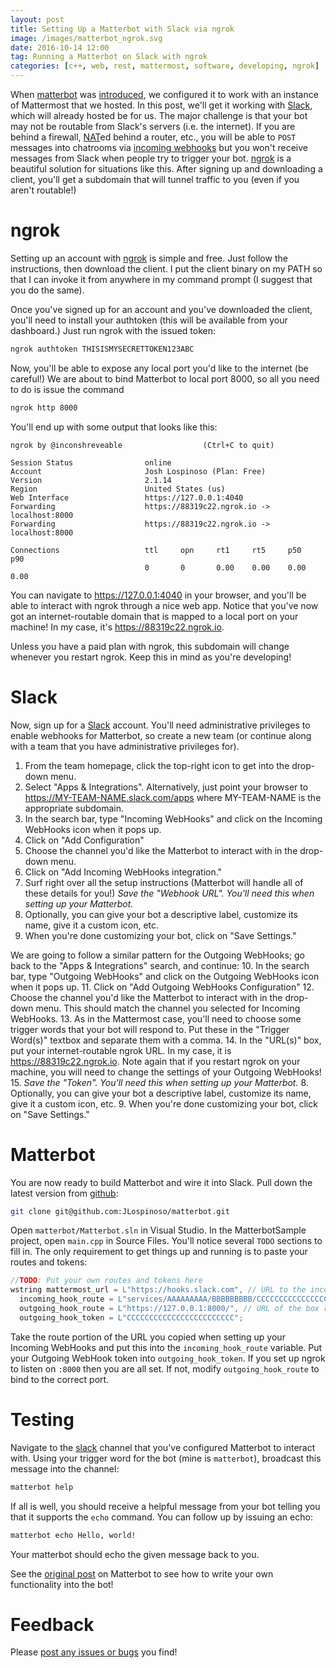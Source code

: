 ```yaml
---
layout: post
title: Setting Up a Matterbot with Slack via ngrok
image: /images/matterbot_ngrok.svg
date: 2016-10-14 12:00
tag: Running a Matterbot on Slack with ngrok
categories: [c++, web, rest, mattermost, software, developing, ngrok]
---
```

[1]: https://github.com/JLospinoso/matterbot
[2]: https://api.slack.com/
[3]: https://ngrok.com/
[4]: https://jlospinoso.github.io/c++/web/rest/mattermost/software/developing/2016/06/14/matterbot.html
[5]: https://en.wikipedia.org/wiki/Network_address_translation
[6]: https://slack.com/
[7]: https://github.com/JLospinoso/matterbot/issues
[8]: https://api.slack.com/incoming-webhooks

When [matterbot][1] was [introduced][4], we configured it to work with an instance of
Mattermost that we hosted. In this post, we'll get it working with [Slack][6], which
will already hosted be for us. The major challenge is that your bot may not be routable
from Slack's servers (i.e. the internet). If you are behind a firewall, [NAT][5]ed behind
a router, etc., you will be able to `POST` messages into chatrooms via [incoming webhooks][8]
but you won't receive messages from Slack when people try to trigger your bot. [ngrok][3] is
a beautiful solution for situations like this. After signing up and downloading a client, you'll
get a subdomain that will tunnel traffic to you (even if you aren't routable!)

# ngrok
Setting up an account with [ngrok][3] is simple and free. Just follow the instructions, then download the client. I put the client binary on my PATH so that I can invoke it from anywhere in my command prompt (I suggest that you do the same).

Once you've signed up for an account and you've downloaded the client, you'll need to install your authtoken (this will be available from your dashboard.) Just run ngrok with the issued token:

```bash
ngrok authtoken THISISMYSECRETTOKEN123ABC
```

Now, you'll be able to expose any local port you'd like to the internet (be careful!) We are about to bind Matterbot to local port 8000, so all you need to do is issue the command

```bash
ngrok http 8000
```

You'll end up with some output that looks like this:

```
ngrok by @inconshreveable                  (Ctrl+C to quit)

Session Status                online
Account                       Josh Lospinoso (Plan: Free)
Version                       2.1.14
Region                        United States (us)
Web Interface                 https://127.0.0.1:4040
Forwarding                    https://88319c22.ngrok.io -> localhost:8000
Forwarding                    https://88319c22.ngrok.io -> localhost:8000

Connections                   ttl     opn     rt1     rt5     p50     p90
                              0       0       0.00    0.00    0.00    0.00
```

You can navigate to https://127.0.0.1:4040 in your browser, and you'll be able
to interact with ngrok through a nice web app. Notice that you've now got an internet-routable domain that is mapped to a local
port on your machine! In my case, it's https://88319c22.ngrok.io.

Unless you have a paid plan with ngrok, this subdomain will change whenever you
restart ngrok. Keep this in mind as you're developing!

# Slack

Now, sign up for a [Slack][6] account. You'll need administrative privileges to enable webhooks for Matterbot, so create a new team (or continue along with a team that you have administrative privileges for).

1. From the team homepage, click the top-right icon to get into the drop-down menu.
2. Select "Apps & Integrations". Alternatively, just point your browser to https://MY-TEAM-NAME.slack.com/apps where
MY-TEAM-NAME is the appropriate subdomain.
3. In the search bar, type "Incoming WebHooks" and click on the Incoming WebHooks icon when it pops up.
4. Click on "Add Configuration"
5. Choose the channel you'd like the Matterbot to interact with in the drop-down menu.
6. Click on "Add Incoming WebHooks integration."
7. Surf right over all the setup instructions (Matterbot will handle all of these details for you!) *Save the "Webhook URL". You'll need this when setting up your Matterbot.*
8. Optionally, you can give your bot a descriptive label, customize its name, give it a custom icon, etc.
9. When you're done customizing your bot, click on "Save Settings."

We are going to follow a similar pattern for the Outgoing WebHooks; go back to the "Apps & Integrations" search, and continue:
10. In the search bar, type "Outgoing WebHooks" and click on the Outgoing WebHooks icon when it pops up.
11. Click on "Add Outgoing WebHooks Configuration"
12. Choose the channel you'd like the Matterbot to interact with in the drop-down menu. This should match the channel you selected for Incoming WebHooks.
13. As in the Mattermost case, you'll need to choose some trigger words that your bot will respond to. Put these in the "Trigger Word(s)" textbox and separate them with a comma.
14. In the "URL(s)" box, put your internet-routable ngrok URL. In my case, it is https://88319c22.ngrok.io. Note again that if you restart ngrok on your machine, you will need to change the settings of your Outgoing WebHooks!
15. *Save the "Token". You'll need this when setting up your Matterbot.*
8. Optionally, you can give your bot a descriptive label, customize its name, give it a custom icon, etc.
9. When you're done customizing your bot, click on "Save Settings."

# Matterbot

You are now ready to build Matterbot and wire it into Slack. Pull down the latest version from [github][1]:

```bash
git clone git@github.com:JLospinoso/matterbot.git
```

Open `matterbot/Matterbot.sln` in Visual Studio. In the MatterbotSample project,
open `main.cpp` in Source Files. You'll notice several `TODO` sections to fill in.
The only requirement to get things up and running is to paste your routes and tokens:

```cpp
//TODO: Put your own routes and tokens here
wstring mattermost_url = L"https://hooks.slack.com", // URL to the incoming webhook for Mattermost/Slack
  incoming_hook_route = L"services/AAAAAAAAA/BBBBBBBBB/CCCCCCCCCCCCCCCCCCCCCCCC", // Route
  outgoing_hook_route = L"https://127.0.0.1:8000/", // URL of the box running matterbot
  outgoing_hook_token = L"CCCCCCCCCCCCCCCCCCCCCCCC";
```

Take the route portion of the URL you copied when setting up your Incoming WebHooks and put this into
the `incoming_hook_route` variable. Put your Outgoing WebHook token into `outgoing_hook_token`. If you set up ngrok to listen on `:8000` then you are all set. If not, modify `outgoing_hook_route`
to bind to the correct port.

# Testing
Navigate to the [slack][6] channel that you've configured Matterbot to interact with. Using your trigger word
for the bot (mine is `matterbot`), broadcast this message into the channel:

```bash
matterbot help
```

If all is well, you should receive a helpful message from your bot telling you that it supports the
`echo` command. You can follow up by issuing an echo:

```bash
matterbot echo Hello, world!
```

Your matterbot should echo the given message back to you.

See the [original post][5] on Matterbot to see how to write your own functionality into the bot!

Feedback
==
Please [post any issues or bugs][7] you find!
